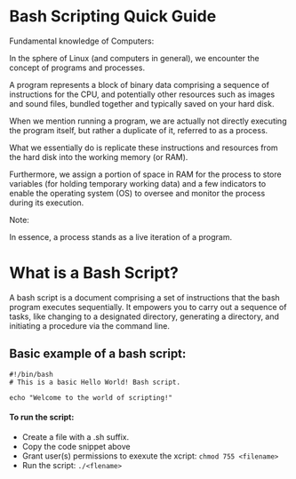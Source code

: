 # Bash Scripting Quick Guide

Fundamental knowledge of Computers:

In the sphere of Linux (and computers in general), we encounter the concept of programs and processes.

A program represents a block of binary data comprising a sequence of instructions for the CPU, and potentially other resources such as images and sound files, bundled together and typically saved on your hard disk.

When we mention running a program, we are actually not directly executing the program itself, but rather a duplicate of it, referred to as a process.

What we essentially do is replicate these instructions and resources from the hard disk into the working memory (or RAM).

Furthermore, we assign a portion of space in RAM for the process to store variables (for holding temporary working data) and a few indicators to enable the operating system (OS) to oversee and monitor the process during its execution.

Note:

In essence, a process stands as a live iteration of a program.

# What is a Bash Script?

A bash script is a document comprising a set of instructions that the bash program executes sequentially. It empowers you to carry out a sequence of tasks, like changing to a designated directory, generating a directory, and initiating a procedure via the command line.

## Basic example of a bash script:

```
#!/bin/bash
# This is a basic Hello World! Bash script.

echo "Welcome to the world of scripting!"
```

#### To run the script:

* Create a file with a .sh suffix.
* Copy the code snippet above
* Grant user(s) permissions to exexute the xcript:
  `chmod 755 <filename>`
* Run the script:
  `./<flename>`
